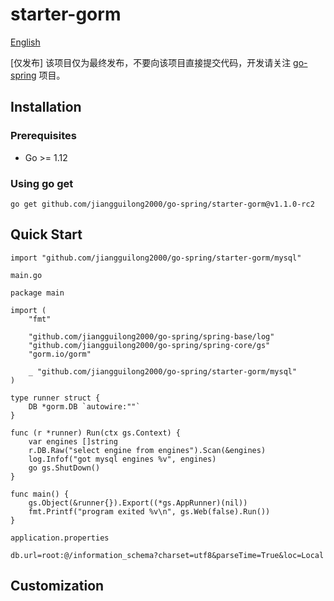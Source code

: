 # starter-gorm

[English](README_EN.md)

[仅发布] 该项目仅为最终发布，不要向该项目直接提交代码，开发请关注 [go-spring](https://github.com/jiangguilong2000/go-spring/go-spring) 项目。

## Installation

### Prerequisites

- Go >= 1.12

### Using go get

```
go get github.com/jiangguilong2000/go-spring/starter-gorm@v1.1.0-rc2 
```

## Quick Start

```
import "github.com/jiangguilong2000/go-spring/starter-gorm/mysql"
```

`main.go`

```
package main

import (
	"fmt"

	"github.com/jiangguilong2000/go-spring/spring-base/log"
	"github.com/jiangguilong2000/go-spring/spring-core/gs"
	"gorm.io/gorm"

	_ "github.com/jiangguilong2000/go-spring/starter-gorm/mysql"
)

type runner struct {
	DB *gorm.DB `autowire:""`
}

func (r *runner) Run(ctx gs.Context) {
	var engines []string
	r.DB.Raw("select engine from engines").Scan(&engines)
	log.Infof("got mysql engines %v", engines)
	go gs.ShutDown()
}

func main() {
	gs.Object(&runner{}).Export((*gs.AppRunner)(nil))
	fmt.Printf("program exited %v\n", gs.Web(false).Run())
}
```

`application.properties`

```
db.url=root:@/information_schema?charset=utf8&parseTime=True&loc=Local
```

## Customization

